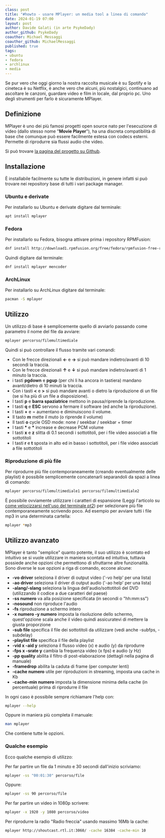 ```yaml
---
class: post
title: "#howto - usare MPlayer: un media tool a linea di comando"
date: 2024-01-19 07:00
layout: post
author: Davide Galati (in arte PsykeDady)
author_github: PsykeDady
coauthor: Michael Messaggi
coauthor_github: MichaelMessaggi
published: true
tags:
- ubuntu
- fedora
- archlinux
- media
---
```


Se pur vero che oggi giorno la nostra raccolta musicale è su Spotify e la cineteca è su Netflix, è anche vero che alcuni, più nostalgici, continuano ad ascoltare le canzoni, guardare video e film in locale, dal proprio pc.
Uno degli strumenti per farlo è sicuramente MPlayer.

## Definizione

MPlayer è uno dei più famosi progetti open source nato per l'esecuzione di video (dallo stesso nome "**Movie Player**"), ha una discreta compatibilità di base che comunque può essere facilmente estesa con codecs esterni.
Permette di riprodurre sia flussi audio che video.

Si può trovare [la pagina del progetto su Github](https://github.com/philipl/mplayer).

## Installazione

È installabile facilmente su tutte le distribuzioni, in genere infatti si può trovare nei repository base di tutti i vari package manager.

### Ubuntu e derivate

Per installarlo su Ubuntu e derivate digitare dal terminale: 

```bash
apt install mplayer
```

### Fedora

Per installarlo su Fedora, bisogna attivare prima i repository RPMFusion:

```bash
dnf install http://download1.rpmfusion.org/free/fedora/rpmfusion-free-release-$(rpm -E %fedora).noarch.rpm http://download1.rpmfusion.org/nonfree/fedora/rpmfusion-nonfree-release-$(rpm -E %fedora).noarch.rpm
```

Quindi digitare dal terminale:

```bash
dnf install mplayer mencoder
```

### ArchLinux

Per installarlo su ArchLinux digitare dal terminale: 

```bash
pacman -S mplayer
```

## Utilizzo

Un utilizzo di base è semplicemente quello di avviarlo passando come parametro il nome del file da avviare: 

```bash
mplayer percorso/filemultimediale
```

Quindi si può controllare il flusso tramite vari comandi: 

- Con le frecce direzionali **&larr;** e **&rarr;** si può mandare indietro/avanti di 10 secondi la traccia.
- Con le frecce direzionali **&uarr;** e **&darr;** si può mandare indietro/avanti di 1 minuto la traccia.
- i tasti **pgdown** e **pgup** (per chi li ha ancora in tastiera) mandano avanti/dietro di 10 minuti la traccia.
- Con i tasti **&lt;** e **&gt;** si può mandare avanti o dietro la riproduzione di un file (se si ha più di un file a disposizione).
- I tasti **p** e **barra spaziatrice** mettono in pausa/riprende la riproduzione.
- I tasti **q** e **ESC** servono a fermare il software (ed anche la riproduzione).
- I tasti **&plus;** e **&minus;** aumentano e diminuiscono il volume.
- Il tasto **m** mette il muto (o riprende il volume)
- Il tasti **o** cycle OSD mode: none / seekbar / seekbar + timer
- I tasti **&#x2a;** e **&#x2a;** increase e decrease PCM volume
- I tasti **x** e **z** slitta di 0.1 secondi i sottotitoli, per i file video associati a file sottotitoli
- I tasti **r** e **t** sposta in alto ed in basso i sottotitoli, per i file video associati a file sottotitoli

### Riproduzione di più file

Per riprodurre più file contemporaneamente (creando eventualmente delle playlist) è possibile semplicemente concatenarli separandoli da spazi a linea di comando: 

```bash
mplayer percorso/filemultimediale1 percorso/filemultimediale2
```

È possibile ovviamente utilizzare i caratteri di espansione (Leggi l'articolo su [come velocizzarsi nell'uso del terminale pt2](https://linuxhub.it/articles/howto-velocizzarsi-terminale-pt2/)) per selezionare più file contemporaneamente scrivendo poco. Ad esempio per avviare tutti i file mp3 in una determinata cartella: 

```bash
mplayer *mp3
```

## Utilizzo avanzato

MPlayer è tanto "semplice" quanto potente, il suo utilizzo è scontato ed intuitivo se si vuole utilizzare in maniera scontata ed intuitiva, tuttavia possiede anche opzioni che permettono di sfruttarne altre funzionalità. Sono diverse le sue opzioni a riga di comando, eccone alcune:

- **-vo driver** seleziona il driver di output video ('-vo help' per una lista)
- **-ao driver** seleziona il driver di output audio ('-ao help' per una lista)
- **-alang/-slang** seleziona la lingua dell'audio/sottotitoli del DVD (utilizzando il codice a due caratteri del paese)
- **-ss numero** va alla posizione specificata (in secondi o "hh:mm:ss")
- **-nosound** non riproduce l'audio
- **-fs** riproduzione a schermo intero 
- **-x numero -y numero** imposta la risoluzione dello schermo, quest'opzione scala anche il video quindi assicuratevi di mettere la giusta proporzione 
- **-sub file** specifica il file dei sottotitoli da utilizzare (vedi anche -subfps, -subdelay)
- **-playlist file** specifica il file della playlist
- **-vid x -aid y** seleziona il flusso video (x) e audio (y) da riprodurre
- **-fps x -srate y** cambia la frequenza video (x fps) e audio (y Hz)
- **-pp quality** abilita il filtro di post-elaborazione (dettagli nella pagina di manuale)
- **-framedrop** abilita la caduta di frame (per computer lenti)
- **-cache numero** utile per riproduzioni in streaming, imposta una cache in Kb
- **-cache-min numero** imposta la dimensione minima della cache (in percentuale) prima di riprodurre il file

In ogni caso è possibile sempre richiamare l'help con: 

```bash
mplayer --help
```

Oppure in maniera più completa il manuale:

```bash
man mplayer
```

Che contiene tutte le opzioni.

### Qualche esempio

Ecco qualche esempio di utilizzo:

Per far partire un file da 1 minuto e 30 secondi dall'inizio scriviamo: 

```bash
mplayer -ss "00:01:30" percorso/file
```

Oppure:

```bash
mplayer -ss 90 percorso/file
```

Per far partire un video in 1080p scrivere:

```bash
mplayer -x 1920 -y 1080 percorso/video
```

Per riprodurre la radio "Radio freccia" usando massimo 16Mb la cache:

```bash
mplayer http://shoutcast.rtl.it:3060/ -cache 16384 -cache-min 10
```

